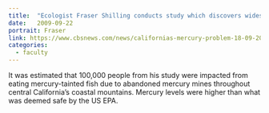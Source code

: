 ```yaml
---
title:  "Ecologist Fraser Shilling conducts study which discovers widespread impact of eating mercury-tainted fish"
date:   2009-09-22
portrait: Fraser
link: https://www.cbsnews.com/news/californias-mercury-problem-18-09-2009/
categories:
  - faculty
---
```

It was estimated that 100,000 people from his study were impacted from eating mercury-tainted fish due to abandoned mercury mines throughout central California’s coastal mountains. Mercury levels were higher than what was deemed safe by the US EPA.
